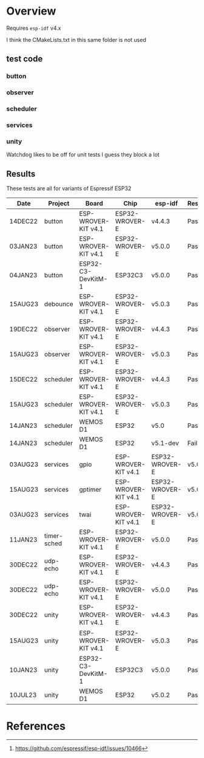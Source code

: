 # Overview

Requires `esp-idf` v4.x

I think the CMakeLists.txt in this same folder is not used
## test code

### button

### observer

### scheduler

### services

### unity

Watchdog likes to be off for unit tests I guess they block a lot

## Results

These tests are all for variants of Espressif ESP32

|   Date  | Project      | Board                | Chip           | esp-idf  | Result  | Notes
| ------- | ------------ | -------------------- | -------------- | -------  | ------- | -----
| 14DEC22 | button       | ESP-WROVER-KIT v4.1  | ESP32-WROVER-E | v4.4.3   | Pass     | FreeRTOS 'held' works at a rudimentary level
| 03JAN23 | button       | ESP-WROVER-KIT v4.1  | ESP32-WROVER-E | v5.0.0   | Pass     |
| 04JAN23 | button       | ESP32-C3-DevKitM-1   | ESP32C3        | v5.0.0   | Pass     |
| 15AUG23 | debounce     | ESP-WROVER-KIT v4.1  | ESP32-WROVER-E | v5.0.3   | Pass     |
| 19DEC22 | observer     | ESP-WROVER-KIT v4.1  | ESP32-WROVER-E | v4.4.3   | Pass     |
| 15AUG23 | observer     | ESP-WROVER-KIT v4.1  | ESP32-WROVER-E | v5.0.3   | Pass     |
| 15DEC22 | scheduler    | ESP-WROVER-KIT v4.1  | ESP32-WROVER-E | v4.4.3   | Pass     |
| 15AUG23 | scheduler    | ESP-WROVER-KIT v4.1  | ESP32-WROVER-E | v5.0.3   | Pass     |
| 14JAN23 | scheduler    | WEMOS D1             | ESP32          | v5.0     | Pass     |
| 14JAN23 | scheduler    | WEMOS D1             | ESP32          | v5.1-dev | Fail     | Runs, wake is broken - smells like a race condition
| 03AUG23 | services|gpio | ESP-WROVER-KIT v4.1 | ESP32-WROVER-E | v5.0.3   | Pass     |
| 15AUG23 | services|gptimer | ESP-WROVER-KIT v4.1 | ESP32-WROVER-E | v5.0.3   | Compiles     |
| 03AUG23 | services|twai | ESP-WROVER-KIT v4.1 | ESP32-WROVER-E | v5.0.3   | Pass     |
| 11JAN23 | timer-sched  | ESP-WROVER-KIT v4.1  | ESP32-WROVER-E | v5.0.0   | Pass     | Runtime complaints about timer not initializing - still runs
| 30DEC22 | udp-echo     | ESP-WROVER-KIT v4.1  | ESP32-WROVER-E | v4.4.3   | Pass     |
| 30DEC22 | udp-echo     | ESP-WROVER-KIT v4.1  | ESP32-WROVER-E | v5.0.0   | Pass     |
| 30DEC22 | unity        | ESP-WROVER-KIT v4.1  | ESP32-WROVER-E | v4.4.3   | Pass     |
| 15AUG23 | unity        | ESP-WROVER-KIT v4.1  | ESP32-WROVER-E | v5.0.3   | Pass | Was hitting LWIP_TCPIP_CORE_LOCKING glitch[^1], not now
| 10JAN23 | unity        | ESP32-C3-DevKitM-1   | ESP32C3        | v5.0.0   | Pass     | 
| 10JUL23 | unity        | WEMOS D1             | ESP32          | v5.0.2   | Pass     |

# References

[^1]: https://github.com/espressif/esp-idf/issues/10466 


